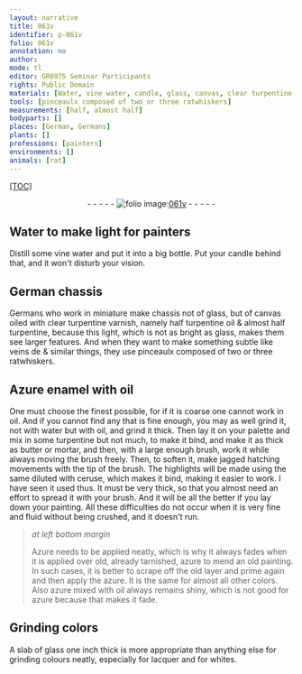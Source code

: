 ```yaml
---
layout: narrative
title: 061v
identifier: p-061v
folio: 061v
annotation: no
author:
mode: tl
editor: GR8975 Seminar Participants
rights: Public Domain
materials: [Water, vine water, candle, glass, canvas, clear turpentine varnish, turpentine oil, turpentine, ratwhiskers, Azure enamel, oil, water, butter, mortar, ceruse, Azure, azure, lacquer, whites]
tools: [pinceaulx composed of two or three ratwhiskers]
measurements: [half, almost half]
bodyparts: []
places: [German, Germans]
plants: []
professions: [painters]
environments: []
animals: [rat]
---
```


<p><a href="{{ site.baseurl }}/diplomatic/">[TOC]</a></p><div class="folio" align="center">- - - - - <a href="http://gallica.bnf.fr/ark:/12148/btv1b10500001g/f128.image" target="_blank"><img src="https://cu-mkp.github.io/2017-workshop-edition/assets/photo-icon.png" alt="folio image: " style="display:inline-block; margin-bottom:-3px;"/>061v</a> - - - - - </div>  
  

## <span class="m">Water</span> to make light for <span class="pro">painters</span>

 
Distill some <span class="m">vine water</span> and put it into a big bottle. Put your <span class="m">candle</span> behind that, and it won't disturb your vision.
 
 
  

## <span class="pl">German</span> chassis

 
<span class="pl">Germans</span> who work in miniature make chassis not of <span class="m">glass</span>, but of <span class="m">canvas</span> oiled with <span class="m">clear turpentine varnish</span>, namely <span class="ms">half</span> <span class="m">turpentine oil</span> & <span class="ms">almost half</span> <span class="m">turpentine</span>, because this light, which is not as bright as <span class="m">glass</span>, makes them see larger features. And when they want to make something subtle like veins <span class="del">de</span> & similar things, they use <span class="tl">pinceaulx composed of two or three <span class="m"><span class="al">rat</span>whiskers</span></span>.
 
 
  

## <span class="m">Azure enamel</span> with <span class="m">oil</span>

 
One must choose the finest possible, for if it is coarse one cannot work in <span class="m">oil</span>. And if you cannot find any that is fine enough, you may as well grind it, not with <span class="m">water</span> but with <span class="m">oil</span>, and grind it thick. Then lay it on your palette and mix in some <span class="m">turpentine</span> but not much, to make it bind, and make it as thick as <span class="m">butter</span> or <span class="m">mortar</span>, and then, with a large enough brush, work it while always moving the brush freely. Then, to soften it, make jagged hatching <span class="sup">movements</span> with the tip of the brush. The highlights will be made using the same diluted with <span class="m">ceruse</span>, which makes it bind, making it easier to work. I have seen it used thus. It must be very thick, so that you almost need an effort to spread it with your brush. And it will be all the better if you lay down your painting. All these difficulties do not occur when it is very fine and fluid without being crushed, and it doesn't run.
 
> *at left bottom margin*
> 
> 
>   <span class="m">Azure</span> needs to be applied neatly, which is why it always fades when it is applied over old, already tarnished, <span class="m">azure</span> to mend an old painting. In such cases, it is better to scrape off the old layer and prime again and then apply the <span class="m">azure</span>. It is the same for almost all other colors. Also azure mixed with <span class="m">oil</span> always remains shiny, which is not good for <span class="m">azure</span> because that makes it fade.
 
 
  

## Grinding colors

 
A slab of <span class="m">glass</span> one inch thick is more appropriate than anything else for grinding colours neatly, especially for <span class="m">lacquer</span> and for <span class="m">whites</span>.
 
